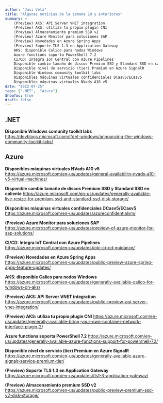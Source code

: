 ```yaml
---
author: "Javi Vela"
title: "Algunas noticias de la semana 29 y anteriores"
summary: >
    (Preview) AKS: API Server VNET integration
    (Preview) AKS: utiliza tu propio plugin CNI
    (Preview) Almacenamiento premium SSD v2
    (Preview) Azure Monitor para soluciones SAP
    (Preview) Novedades en Azure Spring Apps
    (Preview) Soporte TLS 1.3 en Application Gateway
    AKS: disponible Calico para nodos Windows
    Azure functions soporta PowerShell 7.2
    CI/CD: Integra IoT Central con Azure Pipelines
    Disponible cambio tamaño de discos Premium SSD y Standard SSD en caliente
    Disponible nivel de servicio (tier) Premium en Azure SignalR
    Disponible Windows comunity toolkit labs
    Disponibles máquinas virtuales confidenciales DCasv5/ECasv5
    Disponibles máquinas virtuales NVads A10 v5
date: "2022-07-25"
tags: [".NET",  "Azure"]
ShowToc: true
draft: false
---
```

## .NET
**Disponible Windows comunity toolkit labs**
https://devblogs.microsoft.com/ifdef-windows/announcing-the-windows-community-toolkit-labs/
<br/>
<!-- #dotnet #uwp #unoplatform -->

## Azure
**Disponibles máquinas virtuales NVads A10 v5**
https://azure.microsoft.com/en-us/updates/general-availability-nvads-a10-v5-virtual-machines/
<br/>
<!-- #azure #virtualmachines #NVIDIA #GPU -->

**Disponible cambio tamaño de discos Premium SSD y Standard SSD en caliente**
https://azure.microsoft.com/en-us/updates/generally-available-live-resize-for-premium-ssd-and-standard-ssd-disk-storage/
<br/>
<!-- #azure #storage #resize #live -->

**Disponibles máquinas virtuales confidenciales DCasv5/ECasv5**
https://azure.microsoft.com/en-us/updates/azureconfidentialvm/
<br/>
<!-- #azure #virtualmachines #confidential -->

**(Preview) Azure Monitor para soluciones SAP**
https://azure.microsoft.com/en-us/updates/preview-of-azure-monitor-for-sap-solutions/
<br/>
<!-- #azure #monitor #sap #preview -->

**CI/CD: Integra IoT Central con Azure Pipelines**
https://azure.microsoft.com/en-us/updates/iotc-ci-cd-guidance/
<br/>
<!-- #azure #cicd #pipelines #iotcentral -->

**(Preview) Novedades en Azure Spring Apps**
https://azure.microsoft.com/en-us/updates/public-preview-azure-spring-apps-feature-updates/
<br/>
<!-- #azure #springapps #preview -->

**AKS: disponible Calico para nodos Windows**
https://azure.microsoft.com/en-us/updates/generally-available-calico-for-windows-on-aks/
<br/>
<!-- #azure #aks #calico #networking #security -->

**(Preview) AKS: API Server VNET integration**
https://azure.microsoft.com/en-us/updates/public-preview-api-server-vnet-integration/
<br/>
<!-- #azure #aks #preview #vnet #api -->

**(Preview) AKS: utiliza tu propio plugin CNI**
https://azure.microsoft.com/en-us/updates/generally-available-bring-your-own-container-network-interface-plugin-2/
<br/>
<!-- #azure #aks #preview #cni -->

**Azure functions soporta PowerShell 7.2**
https://azure.microsoft.com/en-us/updates/generally-available-azure-functions-support-for-powershell-72/
<br/>
<!-- #azure #functions #powershell -->

**Disponible nivel de servicio (tier) Premium en Azure SignalR**
https://azure.microsoft.com/en-us/updates/generally-available-azure-signalr-service-premium-tier/
<br/>
<!-- #azure #signalr #tier #premium -->

**(Preview) Soporte TLS 1.3 en Application Gateway**
https://azure.microsoft.com/en-us/updates/tls1-3-application-gateway/
<br/>
<!-- #azure #applicationgateway #tls13 #preview -->

**(Preview) Almacenamiento premium SSD v2**
https://azure.microsoft.com/en-us/updates/public-preview-premium-ssd-v2-disk-storage/
<br/>
<!-- #azure #storage #preview #ssd #v2-->


